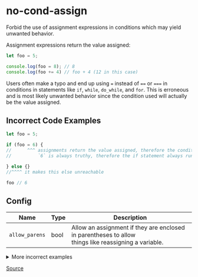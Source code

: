 <!--
 generated docs file, do not edit by hand, see xtask/docgen 
-->
# no-cond-assign

Forbid the use of assignment expressions in conditions which may yield unwanted behavior. 

Assignment expressions return the value assigned: 

```js
let foo = 5;

console.log(foo = 8); // 8
console.log(foo += 4) // foo + 4 (12 in this case)
```

Users often make a typo and end up using `=` instead of `==` or `===` in conditions in statements
like `if`, `while`, `do_while`, and `for`. This is erroneous and is most likely unwanted behavior
since the condition used will actually be the value assigned.

## Incorrect Code Examples

```js
let foo = 5;

if (foo = 6) {
//      ^^^ assignments return the value assigned, therefore the condition checks `6`
//          `6` is always truthy, therefore the if statement always runs even if we dont want it to.

} else {}
//^^^^ it makes this else unreachable

foo // 6
```

## Config
| Name | Type | Description |
| ---- | ---- | ----------- |
| `allow_parens` | bool |  Allow an assignment if they are enclosed in parentheses to allow<br>things like reassigning a variable. |

<details>
 <summary> More incorrect examples </summary>

```js
if (foo = 54) {}
```

```js
while (foo = 1) {}
```

```js
do { /* */ } while (bar = 1)
```

```js
for(;foo = 4; bar) {}
```

```js
if (bar = 5 ? foo : bar) {}
```
</details>

[Source](../../../rslint_core/src/groups/errors/no_cond_assign.rs)